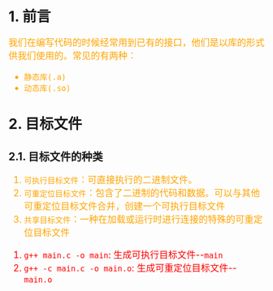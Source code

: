 <!--
 * @Descripttion: 
 * @version: 
 * @Author: sch
 * @Date: 2022-03-29 09:57:36
 * @LastEditors: sch
 * @LastEditTime: 2022-03-29 11:06:25
-->
# 1. 前言
<font color="orange" size="4">

我们在编写代码的时候经常用到已有的接口，他们是以库的形式供我们使用的。常见的有两种：
- `静态库(.a)`
- `动态库(.so)`

</font>

# 2. 目标文件
## 2.1. 目标文件的种类
<font color="orange" size="4">

1. `可执行目标文件`：可直接执行的二进制文件。
2. `可重定位目标文件`：包含了二进制的代码和数据。可以与其他可重定位目标文件合并，创建一个可执行目标文件
3. `共享目标文件`：一种在加载或运行时进行连接的特殊的可重定位目标文件

</font>


<font color="red" size="4">

1. `g++ main.c -o main`: 生成可执行目标文件--`main`
2. `g++ -c main.c -o main.o`: 生成可重定位目标文件--`main.o`

</font>